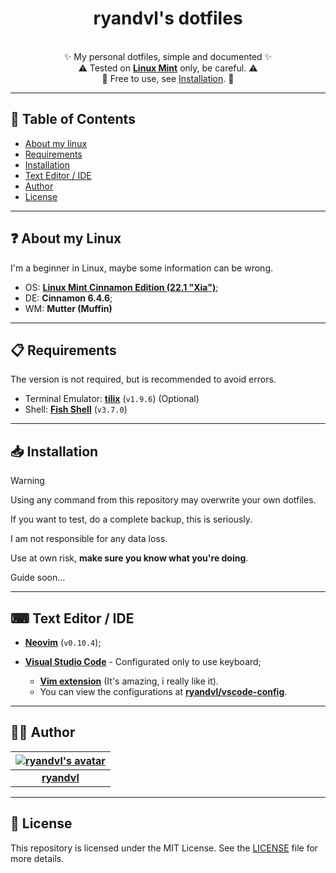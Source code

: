 <h1 align="center">ryandvl's dotfiles</h1>

<p align="center">
  <br/>
  ✨ My personal dotfiles, simple and documented ✨
  <br/>
  ⚠️ Tested on <a href="#-about-my-linux"><strong>Linux Mint</strong></a> only, be careful. ⚠️
  <br/>
  💜 Free to use, see <a href="#-installation">Installation</a>. 💜
</p>

---

## 📑 Table of Contents

- [About my linux](#-about-my-linux)
- [Requirements](#-requirements)
- [Installation](#-installation)
- [Text Editor / IDE](#-text-editor--ide)
- [Author](#-author)
- [License](#-license)

---

## ❓ About my Linux

I'm a beginner in Linux, maybe some information can be wrong.

- OS: **[Linux Mint Cinnamon Edition (22.1 "Xia")](https://linuxmint.com/edition.php?id=319)**;
- DE: **Cinnamon 6.4.6**;
- WM: **Mutter (Muffin)**

---

## 📋 Requirements

The version is not required, but is recommended to avoid errors.

- Terminal Emulator: **[tilix](https://gnunn1.github.io/tilix-web/)** (`v1.9.6`) (Optional)
- Shell: **[Fish Shell](https://fishshell.com/)** (`v3.7.0`)

---

## 📥 Installation

> [!WARNING]
> Using any command from this repository may overwrite your own dotfiles.
>
> If you want to test, do a complete backup, this is seriously.
>
> I am not responsible for any data loss.
>
> Use at own risk, **make sure you know what you're doing**.

Guide soon...

---

## ⌨ Text Editor / IDE

- **[Neovim](https://neovim.io/)** (`v0.10.4`);
  <!-- - **[LazyVim](https://www.lazyvim.org/)** (`v14.14.0`) -->

- **[Visual Studio Code](https://code.visualstudio.com/)** - Configurated only to use keyboard;
  - **[Vim extension](https://marketplace.visualstudio.com/items?itemName=vscodevim.vim)** (It's amazing, i really like it).
  - You can view the configurations at **[ryandvl/vscode-config](https://github.com/ryandvl/vscode-config/)**.

---

## 🧑‍💻 Author

| [![ryandvl's avatar](https://github.com/ryandvl.png?size=128)](https://github.com/ryandvl) |
| :---: |
| **[ryandvl](https://github.com/ryandvl)** |

---

## 📝 License

This repository is licensed under the MIT License. See the [LICENSE](LICENSE) file for more details.
